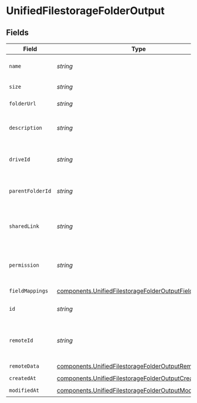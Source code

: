 # UnifiedFilestorageFolderOutput


## Fields

| Field                                                                                                                            | Type                                                                                                                             | Required                                                                                                                         | Description                                                                                                                      |
| -------------------------------------------------------------------------------------------------------------------------------- | -------------------------------------------------------------------------------------------------------------------------------- | -------------------------------------------------------------------------------------------------------------------------------- | -------------------------------------------------------------------------------------------------------------------------------- |
| `name`                                                                                                                           | *string*                                                                                                                         | :heavy_check_mark:                                                                                                               | The name of the folder                                                                                                           |
| `size`                                                                                                                           | *string*                                                                                                                         | :heavy_check_mark:                                                                                                               | The size of the folder                                                                                                           |
| `folderUrl`                                                                                                                      | *string*                                                                                                                         | :heavy_check_mark:                                                                                                               | The url of the folder                                                                                                            |
| `description`                                                                                                                    | *string*                                                                                                                         | :heavy_check_mark:                                                                                                               | The description of the folder                                                                                                    |
| `driveId`                                                                                                                        | *string*                                                                                                                         | :heavy_check_mark:                                                                                                               | The UUID of the drive tied to the folder                                                                                         |
| `parentFolderId`                                                                                                                 | *string*                                                                                                                         | :heavy_check_mark:                                                                                                               | The UUID of the parent folder                                                                                                    |
| `sharedLink`                                                                                                                     | *string*                                                                                                                         | :heavy_check_mark:                                                                                                               | The UUID of the shared link tied to the folder                                                                                   |
| `permission`                                                                                                                     | *string*                                                                                                                         | :heavy_check_mark:                                                                                                               | The UUID of the permission tied to the folder                                                                                    |
| `fieldMappings`                                                                                                                  | [components.UnifiedFilestorageFolderOutputFieldMappings](../../models/components/unifiedfilestoragefolderoutputfieldmappings.md) | :heavy_check_mark:                                                                                                               | N/A                                                                                                                              |
| `id`                                                                                                                             | *string*                                                                                                                         | :heavy_minus_sign:                                                                                                               | The UUID of the folder                                                                                                           |
| `remoteId`                                                                                                                       | *string*                                                                                                                         | :heavy_minus_sign:                                                                                                               | The id of the folder in the context of the 3rd Party                                                                             |
| `remoteData`                                                                                                                     | [components.UnifiedFilestorageFolderOutputRemoteData](../../models/components/unifiedfilestoragefolderoutputremotedata.md)       | :heavy_check_mark:                                                                                                               | N/A                                                                                                                              |
| `createdAt`                                                                                                                      | [components.UnifiedFilestorageFolderOutputCreatedAt](../../models/components/unifiedfilestoragefolderoutputcreatedat.md)         | :heavy_check_mark:                                                                                                               | N/A                                                                                                                              |
| `modifiedAt`                                                                                                                     | [components.UnifiedFilestorageFolderOutputModifiedAt](../../models/components/unifiedfilestoragefolderoutputmodifiedat.md)       | :heavy_check_mark:                                                                                                               | N/A                                                                                                                              |